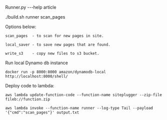 Runner.py ---help article 
 
 ./build.sh runner scan_pages
 
 Options below: 
 
 `scan_pages  - to scan for new pages in site.`
 
 `local_saver - to save new pages that are found.`
 
 `write_s3    - copy new files to s3 bucket.`

Run local Dynamo db instance 
 
 `docker run -p 8000:8000 amazon/dynamodb-local`
 `http://localhost:8000/shell/`
 
 
 Deploy code to lambda:
 
 `aws lambda update-function-code --function-name siteplugger --zip-file fileb://function.zip`
 
 `aws lambda invoke --function-name runner --log-type Tail --payload '{"cmd":"scan_pages"}' output.txt`